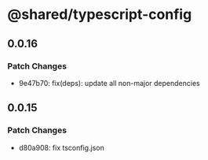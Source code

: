# @shared/typescript-config

## 0.0.16

### Patch Changes

- 9e47b70: fix(deps): update all non-major dependencies

## 0.0.15

### Patch Changes

- d80a908: fix tsconfig.json
